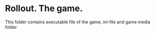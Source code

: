 # Rollout. The game.

This folder contains executable file of the game, ini-file and game media folder.